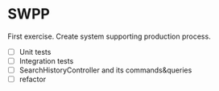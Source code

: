 # SWPP
First exercise. Create system supporting production process.

-[ ] Unit tests
-[ ] Integration tests
-[ ] SearchHistoryController and its commands&queries
-[ ] refactor
